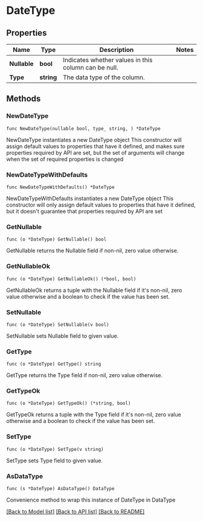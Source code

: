 # DateType

## Properties

Name | Type | Description | Notes
------------ | ------------- | ------------- | -------------
**Nullable** | **bool** | Indicates whether values in this column can be null. | 
**Type** | **string** | The data type of the column. | 

## Methods

### NewDateType

`func NewDateType(nullable bool, type_ string, ) *DateType`

NewDateType instantiates a new DateType object
This constructor will assign default values to properties that have it defined,
and makes sure properties required by API are set, but the set of arguments
will change when the set of required properties is changed

### NewDateTypeWithDefaults

`func NewDateTypeWithDefaults() *DateType`

NewDateTypeWithDefaults instantiates a new DateType object
This constructor will only assign default values to properties that have it defined,
but it doesn't guarantee that properties required by API are set

### GetNullable

`func (o *DateType) GetNullable() bool`

GetNullable returns the Nullable field if non-nil, zero value otherwise.

### GetNullableOk

`func (o *DateType) GetNullableOk() (*bool, bool)`

GetNullableOk returns a tuple with the Nullable field if it's non-nil, zero value otherwise
and a boolean to check if the value has been set.

### SetNullable

`func (o *DateType) SetNullable(v bool)`

SetNullable sets Nullable field to given value.


### GetType

`func (o *DateType) GetType() string`

GetType returns the Type field if non-nil, zero value otherwise.

### GetTypeOk

`func (o *DateType) GetTypeOk() (*string, bool)`

GetTypeOk returns a tuple with the Type field if it's non-nil, zero value otherwise
and a boolean to check if the value has been set.

### SetType

`func (o *DateType) SetType(v string)`

SetType sets Type field to given value.



### AsDataType

`func (s *DateType) AsDataType() DataType`

Convenience method to wrap this instance of DateType in DataType

[[Back to Model list]](../README.md#documentation-for-models) [[Back to API list]](../README.md#documentation-for-api-endpoints) [[Back to README]](../README.md)


